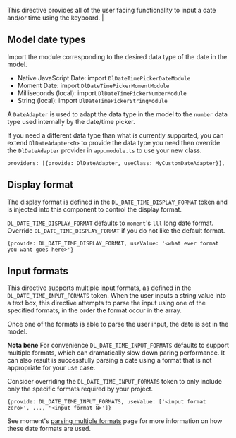 This directive provides all of the user facing functionality to input a date and/or time using the keyboard.              |

## Model date types

Import the module corresponding to the desired data type of the date in the model.
* Native JavaScript Date: import `DlDateTimePickerDateModule`
* Moment Date: import `DlDateTimePickerMomentModule`
* Milliseconds (local): import `DlDateTimePickerNumberModule`
* String (local): import `DlDateTimePickerStringModule`

A `DateAdapter` is used to adapt the data type in the model to the `number` data type 
used internally by the date/time picker.

If you need a different data type than what is currently supported, you can extend 
`DlDateAdapter<D>` to provide the data type you need then override the `DlDateAdapter` 
provider in `app.module.ts` to use your new class. 

`providers: [{provide: DlDateAdapter, useClass: MyCustomDateAdapter}],`

## Display format

The display format is defined in the `DL_DATE_TIME_DISPLAY_FORMAT` token and is injected into this component
to control the display format.

`DL_DATE_TIME_DISPLAY_FORMAT` defaults to `moment`'s `lll` long date format. 
Override `DL_DATE_TIME_DISPLAY_FORMAT` if you do not like the default format.

`{provide: DL_DATE_TIME_DISPLAY_FORMAT, useValue: '<what ever format you want goes here>'}` 

## Input formats

This directive supports multiple input formats, as defined in the `DL_DATE_TIME_INPUT_FORMATS` token.
When the user inputs a string value into a text box, this directive attempts to parse the input
using one of the specified formats, in the order the format occur in the array. 

Once one of the formats is able to parse the user input, the date is set in the model. 

**Nota bene** For convenience `DL_DATE_TIME_INPUT_FORMATS` defaults to support multiple formats, 
which can dramatically slow down paring performance. It can also result is successfully parsing 
a date using a format that is not appropriate for your use case. 

Consider overriding the `DL_DATE_TIME_INPUT_FORMATS` token to only include only the specific formats required by your project. 
 
`{provide: DL_DATE_TIME_INPUT_FORMATS, useValue: ['<input format zero>', ..., '<input format N>']}` 
 
See moment's [parsing multiple formats](https://momentjs.com/guides/#/parsing/multiple-formats/) 
page for more information on how these date formats are used. 
